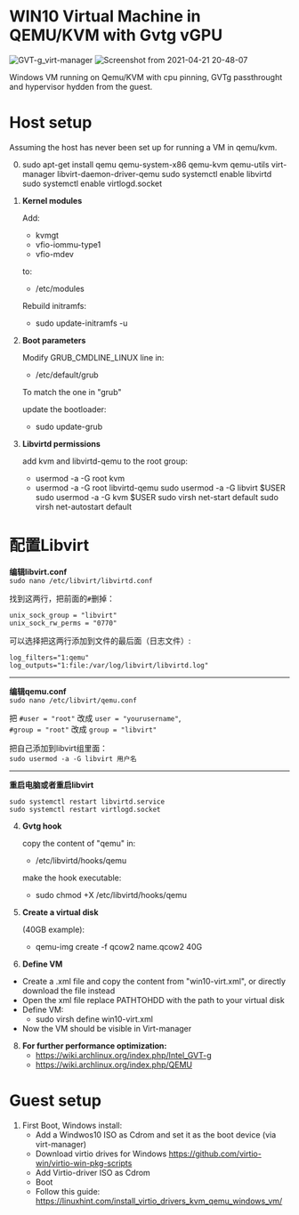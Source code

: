 # WIN10 Virtual Machine in QEMU/KVM with Gvtg vGPU
![GVT-g_virt-manager](https://user-images.githubusercontent.com/58810777/115971485-092be780-a549-11eb-914d-6af5b5ff3fd8.png)
![Screenshot from 2021-04-21 20-48-07](https://user-images.githubusercontent.com/58810777/115971495-0df09b80-a549-11eb-9e4e-cd7bd3f3cc29.png)

Windows VM running on Qemu/KVM with cpu pinning, GVTg passthrought and hypervisor hydden from the guest.

# Host setup
Assuming the host has never been set up for running a VM in qemu/kvm.

0) sudo apt-get install qemu qemu-system-x86 qemu-kvm qemu-utils virt-manager libvirt-daemon-driver-qemu
sudo systemctl enable libvirtd
sudo systemctl enable virtlogd.socket

1) **Kernel modules**
    
    Add:
    -   kvmgt
    -   vfio-iommu-type1
    -   vfio-mdev
    
    to:
    -   /etc/modules

    Rebuild initramfs: 
    -   sudo update-initramfs -u

2) **Boot parameters**
    
    Modify GRUB_CMDLINE_LINUX line in:
    -   /etc/default/grub
    
    To match the one in "grub"

    update the bootloader: 
    -   sudo update-grub

3) **Libvirtd permissions**
    
    add kvm and libvirtd-qemu to the root group:
    -   usermod -a -G root kvm
    -   usermod -a -G root libvirtd-qemu
sudo usermod -a -G libvirt $USER
sudo usermod -a -G kvm $USER
sudo virsh net-start default
sudo virsh net-autostart default
# 配置Libvirt

**编辑libvirt.conf**<br>
`sudo nano /etc/libvirt/libvirtd.conf`

找到这两行，把前面的`#`删掉：
```
unix_sock_group = "libvirt"
unix_sock_rw_perms = "0770"
```
可以选择把这两行添加到文件的最后面（日志文件）:
```
log_filters="1:qemu"
log_outputs="1:file:/var/log/libvirt/libvirtd.log"
```
* * *
**编辑qemu.conf**<br>
`sudo nano /etc/libvirt/qemu.conf`<br>

把 `#user = "root"` 改成 `user = "yourusername"`,<br>
`#group = "root"` 改成 `group = "libvirt"`<br>

把自己添加到libvirt组里面：<br>
`sudo usermod -a -G libvirt 用户名`
* * *

**重启电脑或者重启libvirt**
```
sudo systemctl restart libvirtd.service
sudo systemctl restart virtlogd.socket
```
4) **Gvtg hook**
    
    copy the content of "qemu" in: 
    -   /etc/libvirtd/hooks/qemu
    
    make the hook executable: 
    -   sudo chmod +X /etc/libvirtd/hooks/qemu

6) **Create a virtual disk** 
    
    (40GB example):
    -   qemu-img create -f qcow2 name.qcow2 40G

7) **Define VM**
-  Create a .xml file and copy the content from "win10-virt.xml", or directly download the file instead
-   Open the xml file replace PATHTOHDD with the path to your virtual disk
-   Define VM:  
    -   sudo virsh define win10-virt.xml
-   Now the VM should be visible in Virt-manager

8) **For further performance optimization:**
    -   https://wiki.archlinux.org/index.php/Intel_GVT-g
    -   https://wiki.archlinux.org/index.php/QEMU
# Guest setup

1) First Boot, Windows install:
    -   Add a Windwos10 ISO as Cdrom and set it as the boot device (via virt-manager) 
    -   Download virtio drives for Windows https://github.com/virtio-win/virtio-win-pkg-scripts
    -   Add Virtio-driver ISO as Cdrom
    -   Boot
    -   Follow this guide: https://linuxhint.com/install_virtio_drivers_kvm_qemu_windows_vm/
